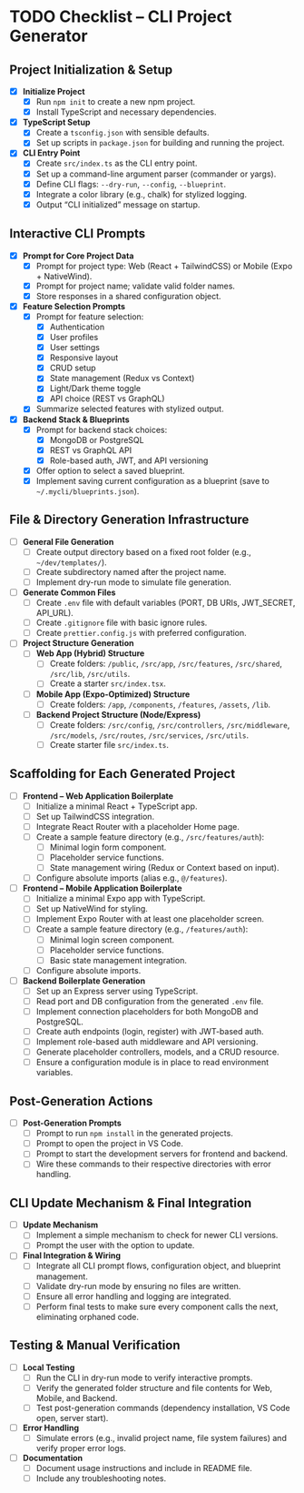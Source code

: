 # TODO Checklist – CLI Project Generator

## Project Initialization & Setup
- [x] **Initialize Project**
  - [x] Run `npm init` to create a new npm project.
  - [x] Install TypeScript and necessary dependencies.
- [x] **TypeScript Setup**
  - [x] Create a `tsconfig.json` with sensible defaults.
  - [x] Set up scripts in `package.json` for building and running the project.
- [x] **CLI Entry Point**
  - [x] Create `src/index.ts` as the CLI entry point.
  - [x] Set up a command-line argument parser (commander or yargs).
  - [x] Define CLI flags: `--dry-run`, `--config`, `--blueprint`.
  - [x] Integrate a color library (e.g., chalk) for stylized logging.
  - [x] Output “CLI initialized” message on startup.

## Interactive CLI Prompts
- [x] **Prompt for Core Project Data**
  - [x] Prompt for project type: Web (React + TailwindCSS) or Mobile (Expo + NativeWind).
  - [x] Prompt for project name; validate valid folder names.
  - [x] Store responses in a shared configuration object.
- [x] **Feature Selection Prompts**
  - [x] Prompt for feature selection:
    - [x] Authentication
    - [x] User profiles
    - [x] User settings
    - [x] Responsive layout
    - [x] CRUD setup
    - [x] State management (Redux vs Context)
    - [x] Light/Dark theme toggle
    - [x] API choice (REST vs GraphQL)
  - [x] Summarize selected features with stylized output.
- [x] **Backend Stack & Blueprints**
  - [x] Prompt for backend stack choices:
    - [x] MongoDB or PostgreSQL
    - [x] REST vs GraphQL API
    - [x] Role-based auth, JWT, and API versioning
  - [x] Offer option to select a saved blueprint.
  - [x] Implement saving current configuration as a blueprint (save to `~/.mycli/blueprints.json`).

## File & Directory Generation Infrastructure
- [ ] **General File Generation**
  - [ ] Create output directory based on a fixed root folder (e.g., `~/dev/templates/`).
  - [ ] Create subdirectory named after the project name.
  - [ ] Implement dry-run mode to simulate file generation.
- [ ] **Generate Common Files**
  - [ ] Create `.env` file with default variables (PORT, DB URIs, JWT_SECRET, API_URL).
  - [ ] Create `.gitignore` file with basic ignore rules.
  - [ ] Create `prettier.config.js` with preferred configuration.
- [ ] **Project Structure Generation**
  - [ ] **Web App (Hybrid) Structure**
    - [ ] Create folders: `/public`, `/src/app`, `/src/features`, `/src/shared`, `/src/lib`, `/src/utils`.
    - [ ] Create a starter `src/index.tsx`.
  - [ ] **Mobile App (Expo-Optimized) Structure**
    - [ ] Create folders: `/app`, `/components`, `/features`, `/assets`, `/lib`.
  - [ ] **Backend Project Structure (Node/Express)**
    - [ ] Create folders: `/src/config`, `/src/controllers`, `/src/middleware`, `/src/models`, `/src/routes`, `/src/services`, `/src/utils`.
    - [ ] Create starter file `src/index.ts`.

## Scaffolding for Each Generated Project
- [ ] **Frontend – Web Application Boilerplate**
  - [ ] Initialize a minimal React + TypeScript app.
  - [ ] Set up TailwindCSS integration.
  - [ ] Integrate React Router with a placeholder Home page.
  - [ ] Create a sample feature directory (e.g., `/src/features/auth`):
    - [ ] Minimal login form component.
    - [ ] Placeholder service functions.
    - [ ] State management wiring (Redux or Context based on input).
  - [ ] Configure absolute imports (alias e.g., `@/features`).
- [ ] **Frontend – Mobile Application Boilerplate**
  - [ ] Initialize a minimal Expo app with TypeScript.
  - [ ] Set up NativeWind for styling.
  - [ ] Implement Expo Router with at least one placeholder screen.
  - [ ] Create a sample feature directory (e.g., `/features/auth`):
    - [ ] Minimal login screen component.
    - [ ] Placeholder service functions.
    - [ ] Basic state management integration.
  - [ ] Configure absolute imports.
- [ ] **Backend Boilerplate Generation**
  - [ ] Set up an Express server using TypeScript.
  - [ ] Read port and DB configuration from the generated `.env` file.
  - [ ] Implement connection placeholders for both MongoDB and PostgreSQL.
  - [ ] Create auth endpoints (login, register) with JWT-based auth.
  - [ ] Implement role-based auth middleware and API versioning.
  - [ ] Generate placeholder controllers, models, and a CRUD resource.
  - [ ] Ensure a configuration module is in place to read environment variables.

## Post-Generation Actions
- [ ] **Post-Generation Prompts**
  - [ ] Prompt to run `npm install` in the generated projects.
  - [ ] Prompt to open the project in VS Code.
  - [ ] Prompt to start the development servers for frontend and backend.
  - [ ] Wire these commands to their respective directories with error handling.

## CLI Update Mechanism & Final Integration
- [ ] **Update Mechanism**
  - [ ] Implement a simple mechanism to check for newer CLI versions.
  - [ ] Prompt the user with the option to update.
- [ ] **Final Integration & Wiring**
  - [ ] Integrate all CLI prompt flows, configuration object, and blueprint management.
  - [ ] Validate dry-run mode by ensuring no files are written.
  - [ ] Ensure all error handling and logging are integrated.
  - [ ] Perform final tests to make sure every component calls the next, eliminating orphaned code.

## Testing & Manual Verification
- [ ] **Local Testing**
  - [ ] Run the CLI in dry-run mode to verify interactive prompts.
  - [ ] Verify the generated folder structure and file contents for Web, Mobile, and Backend.
  - [ ] Test post-generation commands (dependency installation, VS Code open, server start).
- [ ] **Error Handling**
  - [ ] Simulate errors (e.g., invalid project name, file system failures) and verify proper error logs.
- [ ] **Documentation**
  - [ ] Document usage instructions and include in README file.
  - [ ] Include any troubleshooting notes.
